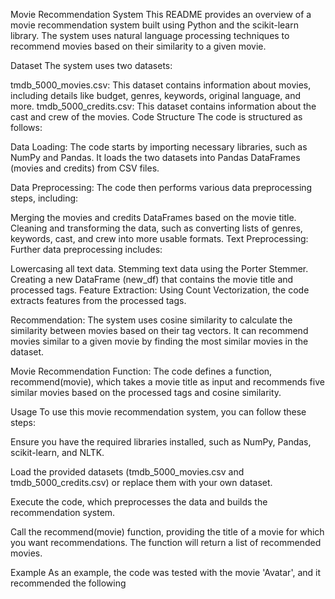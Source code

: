 Movie Recommendation System
This README provides an overview of a movie recommendation system built using Python and the scikit-learn library. The system uses natural language processing techniques to recommend movies based on their similarity to a given movie.

Dataset
The system uses two datasets:

tmdb_5000_movies.csv: This dataset contains information about movies, including details like budget, genres, keywords, original language, and more.
tmdb_5000_credits.csv: This dataset contains information about the cast and crew of the movies.
Code Structure
The code is structured as follows:

Data Loading: The code starts by importing necessary libraries, such as NumPy and Pandas. It loads the two datasets into Pandas DataFrames (movies and credits) from CSV files.

Data Preprocessing: The code then performs various data preprocessing steps, including:

Merging the movies and credits DataFrames based on the movie title.
Cleaning and transforming the data, such as converting lists of genres, keywords, cast, and crew into more usable formats.
Text Preprocessing: Further data preprocessing includes:

Lowercasing all text data.
Stemming text data using the Porter Stemmer.
Creating a new DataFrame (new_df) that contains the movie title and processed tags.
Feature Extraction: Using Count Vectorization, the code extracts features from the processed tags.

Recommendation: The system uses cosine similarity to calculate the similarity between movies based on their tag vectors. It can recommend movies similar to a given movie by finding the most similar movies in the dataset.

Movie Recommendation Function: The code defines a function, recommend(movie), which takes a movie title as input and recommends five similar movies based on the processed tags and cosine similarity.

Usage
To use this movie recommendation system, you can follow these steps:

Ensure you have the required libraries installed, such as NumPy, Pandas, scikit-learn, and NLTK.

Load the provided datasets (tmdb_5000_movies.csv and tmdb_5000_credits.csv) or replace them with your own dataset.

Execute the code, which preprocesses the data and builds the recommendation system.

Call the recommend(movie) function, providing the title of a movie for which you want recommendations. The function will return a list of recommended movies.

Example
As an example, the code was tested with the movie 'Avatar', and it recommended the following
